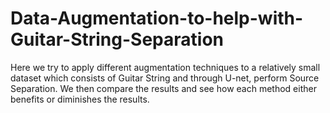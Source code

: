 # Data-Augmentation-to-help-with-Guitar-String-Separation
Here we try to apply different augmentation techniques to a relatively small dataset which consists of Guitar String and through U-net, perform Source Separation. We then compare the results and see how each method either benefits or diminishes the results.
